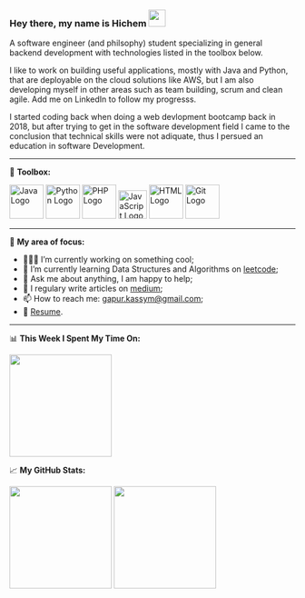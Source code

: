 ### Hey there, my name is Hichem <img src="https://raw.githubusercontent.com/MartinHeinz/MartinHeinz/master/wave.gif" width="30px">

A software engineer (and philsophy) student specializing in general backend development with technologies listed in the toolbox below.

I like to work on building useful applications, mostly with Java and Python, that are deployable on the cloud solutions like AWS, but I am also developing myself in other areas such as team building, scrum and clean agile. Add me on LinkedIn to follow my progresss.

I started coding back when doing a web devlopment bootcamp back in 2018, but after trying to get in the software development field I came to the conclusion that technical skills were not adiquate, thus I persued an education in software Development.

---

🧰 **Toolbox:**

<img src="https://cdn.worldvectorlogo.com/logos/java.svg" alt="Java Logo" width="60" height="60"/> <img src="https://cdn.worldvectorlogo.com/logos/python.svg" alt="Python Logo" width="60" height="60"/> <img src="https://cdn.worldvectorlogo.com/logos/php.svg" alt="PHP Logo" width="60" height="60"/> <img src="https://cdn.worldvectorlogo.com/logos/javascript.svg" alt="JavaScript Logo" width="50" height="50"/> <img src="https://cdn.worldvectorlogo.com/logos/html5.svg" alt="HTML Logo" width="60" height="60"/> <img src="https://cdn.worldvectorlogo.com/logos/git.svg" alt="Git Logo" width="60" height="60"/> 

---

🔭 **My area of focus:**
- 👨🏻‍💻 I’m currently working on something cool;
- 🚀 I’m currently learning Data Structures and Algorithms on [leetcode](https://leetcode.com/GKassym);
- 💬 Ask me about anything, I am happy to help;
- 📝 I regulary write articles on [medium](https://gapur-kassym.medium.com);
- 📫 How to reach me: gapur.kassym@gmail.com;
- 📝 [Resume](https://gkassym.netlify.app/Resume.pdf).

---

📊 **This Week I Spent My Time On:**

<img height="180em" src="https://github-readme-stats.vercel.app/api/wakatime?username=Htou&show_icons=true&hide_border=true&&count_private=true&include_all_commits=true" />


📈 **My GitHub Stats:**

<img height="180em" src="https://github-readme-stats.vercel.app/api?username=Htou&show_icons=true&hide_border=true&count_private=true&include_all_commits=true" /> <img height="180em" src="https://github-readme-stats.vercel.app/api/top-langs/?username=Htou&layout=compact&show_icons=true&hide_border=true&&count_private=true&include_all_commits=true" />
